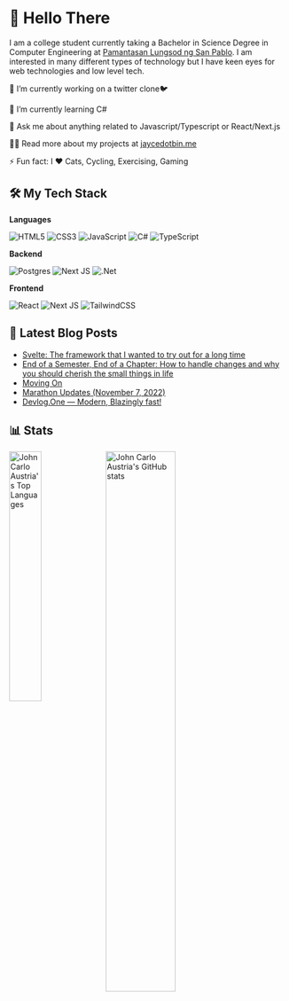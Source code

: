 # 👋 Hello There

I am a college student currently taking a Bachelor in Science Degree in Computer
Engineering at [Pamantasan Lungsod ng San Pablo][DLSP]. I am interested in many
different types of technology but I have keen eyes for web technologies and low level tech.

🔭  I’m currently working on a twitter clone🐦

🌱  I’m currently learning C#

💬  Ask me about anything related to Javascript/Typescript or React/Next.js

👨‍💻  Read more about my projects at [jaycedotbin.me][portfolio]

⚡  Fun fact: I ❤️ Cats, Cycling, Exercising, Gaming

## 🛠 My Tech Stack

**Languages**

![HTML5](https://img.shields.io/badge/html5-%23E34F26.svg?style=for-the-badge&logo=html5&logoColor=white)
![CSS3](https://img.shields.io/badge/css3-%231572B6.svg?style=for-the-badge&logo=css3&logoColor=white)
![JavaScript](https://img.shields.io/badge/javascript-%23323330.svg?style=for-the-badge&logo=javascript&logoColor=%23F7DF1E)
![C#](https://img.shields.io/badge/c%23-%23239120.svg?style=for-the-badge&logo=c-sharp&logoColor=white)
![TypeScript](https://img.shields.io/badge/typescript-%23007ACC.svg?style=for-the-badge&logo=typescript&logoColor=white)

**Backend**

![Postgres](https://img.shields.io/badge/postgres-%23316192.svg?style=for-the-badge&logo=postgresql&logoColor=white)
![Next JS](https://img.shields.io/badge/Next-black?style=for-the-badge&logo=next.js&logoColor=white)
![.Net](https://img.shields.io/badge/.NET-5C2D91?style=for-the-badge&logo=.net&logoColor=white)

**Frontend**

![React](https://img.shields.io/badge/react-%2320232a.svg?style=for-the-badge&logo=react&logoColor=%2361DAFB)
![Next JS](https://img.shields.io/badge/Next-black?style=for-the-badge&logo=next.js&logoColor=white)
![TailwindCSS](https://img.shields.io/badge/tailwindcss-%2338B2AC.svg?style=for-the-badge&logo=tailwind-css&logoColor=white)

## 📝 Latest Blog Posts

<!-- BLOG-POST-LIST:START -->
- [Svelte: The framework that I wanted to try out for a long time](https://jaycedotbin.hashnode.dev/svelte-the-framework-that-i-wanted-to-try-out-for-a-long-time)
- [End of a Semester, End of a Chapter: How to handle changes and why you should cherish the small things in life](https://jaycedotbin.me/blog/end-of-a-semester-end-of-a-chapter/)
- [Moving On](https://jaycedotbin.me/blog/moving-on/)
- [Marathon Updates &lpar;November 7, 2022&rpar;](https://jaycedotbin.me/blog/marathon-updates/)
- [Devlog.One — Modern, Blazingly fast!](https://jaycedotbin.me/blog/devlog-one/)
<!-- BLOG-POST-LIST:END -->

## 📊 Stats

<img align="left" alt="John Carlo Austria's Top Languages" width="34%" src="https://github-readme-stats.vercel.app/api/top-langs/?username=jaycedotbin&show_icons=true&theme=transparent&layout=donut" />

<img align="left" alt="John Carlo Austria's GitHub stats" width="50%"  src="https://github-readme-stats.vercel.app/api?username=jaycedotbin&show_icons=true&theme=transparent" />

[portfolio]: https://jaycedotbin.me/
[DLSP]: https://www.facebook.com/PLSPOfficialFBPage
